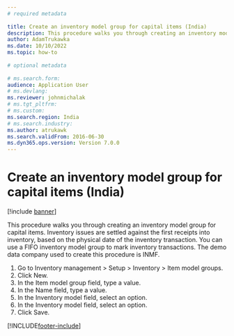 ```yaml
--- 
# required metadata 
 
title: Create an inventory model group for capital items (India)
description: This procedure walks you through creating an inventory model group for capital items. 
author: AdamTrukawka
ms.date: 10/10/2022
ms.topic: how-to 
 
# optional metadata 
 
# ms.search.form:   
audience: Application User 
# ms.devlang:  
ms.reviewer: johnmichalak
# ms.tgt_pltfrm:  
# ms.custom:  
ms.search.region: India
# ms.search.industry: 
ms.author: atrukawk
ms.search.validFrom: 2016-06-30 
ms.dyn365.ops.version: Version 7.0.0 
---
```

# Create an inventory model group for capital items (India)

[!include [banner](../../includes/banner.md)]

This procedure walks you through creating an inventory model group for capital items. Inventory issues are settled against the first receipts into inventory, based on the physical date of the inventory transaction. You can use a FIFO inventory model group to mark inventory transactions. The demo data company used to create this procedure is INMF.

1. Go to Inventory management > Setup > Inventory > Item model groups.
2. Click New.
3. In the Item model group field, type a value.
4. In the Name field, type a value.
5. In the Inventory model field, select an option.
6. In the Inventory model field, select an option.
7. Click Save.



[!INCLUDE[footer-include](../../../includes/footer-banner.md)]
